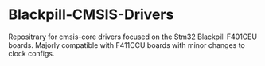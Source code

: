 # Blackpill-CMSIS-Drivers
Repositrary for cmsis-core drivers focused on the Stm32 Blackpill F401CEU boards. Majorly compatible with F411CCU boards with minor changes to clock configs.
